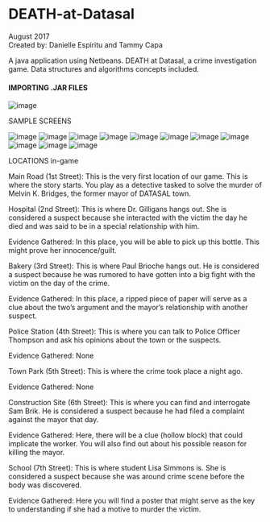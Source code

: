 # DEATH-at-Datasal
August 2017 <br />
Created by: Danielle Espiritu and Tammy Capa<br />

A java application using Netbeans. DEATH at Datasal, a crime investigation game. Data structures and algorithms concepts included.  <br />

<h4> IMPORTING .JAR FILES </h4>

![image](https://user-images.githubusercontent.com/28699887/54470859-77d6dc80-47ea-11e9-93c4-f41dae30832f.png)

SAMPLE SCREENS

![image](https://user-images.githubusercontent.com/28699887/54470900-224eff80-47eb-11e9-874b-cb5b8a54badc.png)
![image](https://user-images.githubusercontent.com/28699887/54470903-2aa73a80-47eb-11e9-8475-41d9f314bc3d.png)
![image](https://user-images.githubusercontent.com/28699887/54470906-34c93900-47eb-11e9-9e36-a6131ae57aea.png)
![image](https://user-images.githubusercontent.com/28699887/54470916-5f1af680-47eb-11e9-93f7-79fee61ddc85.png)
![image](https://user-images.githubusercontent.com/28699887/54470936-a0130b00-47eb-11e9-810a-bba1448458d8.png)
![image](https://user-images.githubusercontent.com/28699887/54470944-adc89080-47eb-11e9-972f-b29d3de07c3e.png)
![image](https://user-images.githubusercontent.com/28699887/54470948-bc16ac80-47eb-11e9-9c49-64679db3aa6d.png)
![image](https://user-images.githubusercontent.com/28699887/54470967-fa13d080-47eb-11e9-8d10-3595fbcc0187.png)
![image](https://user-images.githubusercontent.com/28699887/54470975-1adc2600-47ec-11e9-8b65-e77a70d0123c.png)
![image](https://user-images.githubusercontent.com/28699887/54470979-2596bb00-47ec-11e9-9380-6bcaa975d086.png)
![image](https://user-images.githubusercontent.com/28699887/54470983-2e878c80-47ec-11e9-8f6f-3a5600bce3b5.png)




LOCATIONS in-game

Main Road (1st Street): This is the very first location of our game. This is where the story starts. You play as a detective tasked to solve the murder of Melvin K. Bridges, the former mayor of DATASAL town.

Hospital (2nd Street): This is where Dr. Gilligans hangs out. She is considered a suspect because she interacted with the victim the day he died and was said to be in a special relationship with him.

Evidence Gathered: In this place, you will be able to pick up this bottle. This might prove her innocence/guilt.

Bakery (3rd Street): This is where Paul Brioche hangs out. He is considered a suspect because he was rumored to have gotten into a big fight with the victim on the day of the crime.

Evidence Gathered: In this place, a ripped piece of paper will serve as a clue about the two’s argument and the mayor’s relationship with another suspect.

Police Station (4th Street): This is where you can talk to Police Officer Thompson and ask his opinions about the town or the suspects.

Evidence Gathered: None

Town Park (5th Street): This is where the crime took place a night ago.

Evidence Gathered: None

Construction Site (6th Street): This is where you can find and interrogate Sam Brik. He is considered a suspect because he had filed a complaint against the mayor that day.

Evidence Gathered: Here, there will be a clue (hollow block) that could implicate the worker. You will also find out about his possible reason for killing the mayor.

School (7th Street): This is where student Lisa Simmons is. She is considered a suspect because she was around crime scene before the body was discovered.

Evidence Gathered: Here you will find a poster that might serve as the key to understanding if she had a motive to murder the victim.
